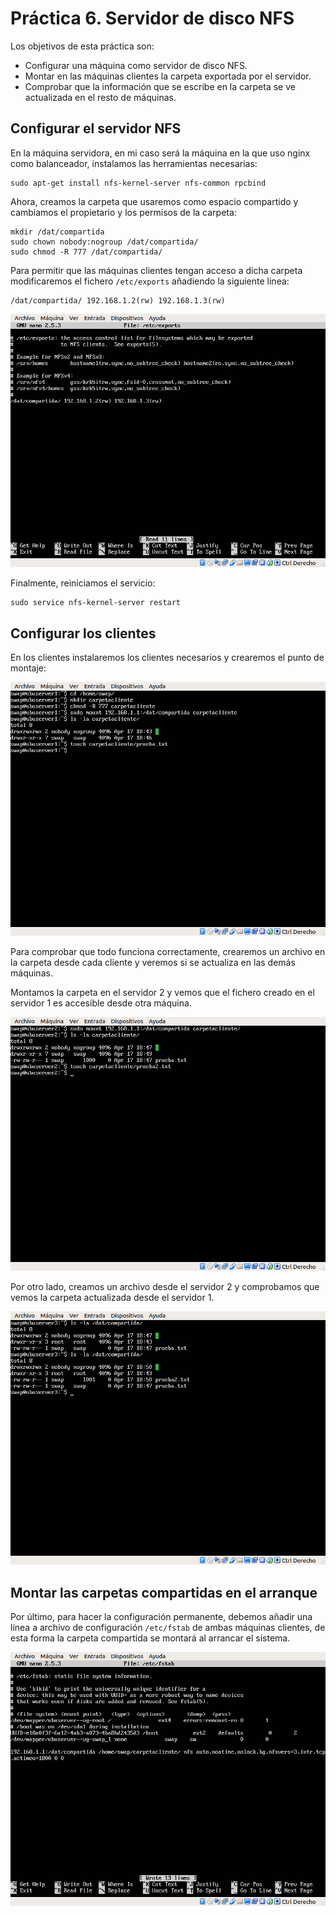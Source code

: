 # Práctica 6. Servidor de disco NFS

Los objetivos de esta práctica son:

- Configurar una máquina como servidor de disco NFS.
- Montar en las máquinas clientes la carpeta exportada por el servidor.
- Comprobar que la información que se escribe en la carpeta se ve actualizada en el resto de máquinas.

## Configurar el servidor NFS

En la máquina servidora, en mi caso será la máquina en la que uso nginx como balanceador, instalamos las herramientas necesarias:

	sudo apt-get install nfs-kernel-server nfs-common rpcbind
	
Ahora, creamos la carpeta que usaremos como espacio compartido y cambiamos el propietario y los permisos de la carpeta:

	mkdir /dat/compartida
	sudo chown nobody:nogroup /dat/compartida/
	sudo chmod -R 777 /dat/compartida/
	
Para permitir que las máquinas clientes tengan acceso a dicha carpeta modificaremos el fichero `/etc/exports` añadiendo la siguiente linea:

	/dat/compartida/ 192.168.1.2(rw) 192.168.1.3(rw)
	
![Configuración exports](img/exportsserver.png) 
	
Finalmente, reiniciamos el servicio:

	sudo service nfs-kernel-server restart
	
## Configurar los clientes

En los clientes instalaremos los clientes necesarios y crearemos el punto de montaje:

![Configuración exports](img/syncfiles.png)

Para comprobar que todo funciona correctamente, crearemos un archivo en la carpeta desde cada cliente y veremos si se actualiza en las demás máquinas.

Montamos la carpeta en el servidor 2 y vemos que el fichero creado en el servidor 1 es accesible desde otra máquina.

![Test m2](img/m2working.png)

Por otro lado, creamos un archivo desde el servidor 2 y comprobamos que vemos la carpeta actualizada desde el servidor 1.

![Test m1](img/m1m2working.png)

## Montar las carpetas compartidas en el arranque

Por último, para hacer la configuración permanente, debemos añadir una línea a archivo de configuración `/etc/fstab` de ambas máquinas clientes, de esta forma la carpeta compartida se montará al arrancar el sistema.

![fstab](img/fstabm2.png)

